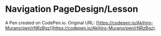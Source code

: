 # Navigation PageDesign/Lesson

A Pen created on CodePen.io. Original URL: [https://codepen.io/Akihiro-Murano/pen/rNRzBgz](https://codepen.io/Akihiro-Murano/pen/rNRzBgz).

